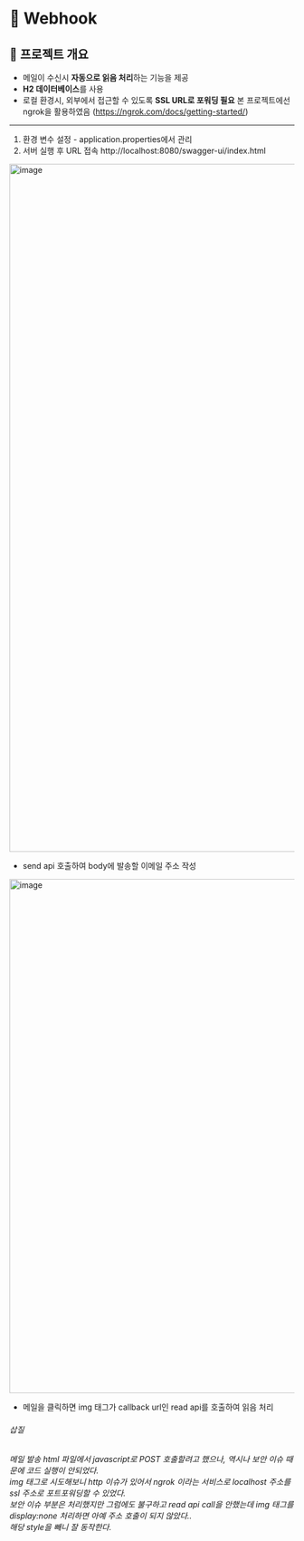 # 📩 Webhook 

## 📌 프로젝트 개요
+ 메일이 수신시 **자동으로 읽음 처리**하는 기능을 제공
+ **H2 데이터베이스**를 사용
+ 로컬 환경시, 외부에서 접근할 수 있도록 **SSL URL로 포워딩 필요** 본 프로젝트에선 ngrok을 활용하였음 (https://ngrok.com/docs/getting-started/)
---  
1. 환경 변수 설정 - application.properties에서 관리
2. 서버 실행 후 URL 접속
http://localhost:8080/swagger-ui/index.html

<img width="1215" alt="image" src="https://github.com/user-attachments/assets/f9805992-c91f-4078-8b58-dd8754fab519" />

- send api 호출하여 body에 발송할 이메일 주소 작성

<img width="908" alt="image" src="https://github.com/user-attachments/assets/69db8031-8272-400d-9322-b5a41dc6bdf4" />

- 메일을 클릭하면 img 태그가 callback url인 read api를 호출하여 읽음 처리

###### 삽질
###### 메일 발송 html 파일에서 javascript로 POST 호출할려고 했으나, 역시나 보안 이슈 때문에 코드 실행이 안되었다.<br>img 태그로 시도해보니 http 이슈가 있어서 ngrok 이라는 서비스로 localhost 주소를 ssl 주소로 포트포워딩할 수 있었다.<br>보안 이슈 부분은 처리했지만 그럼에도 불구하고 read api call을 안했는데 img 태그를 display:none 처리하면 아예 주소 호출이 되지 않았다..<br>해당 style을 빼니 잘 동작한다.

